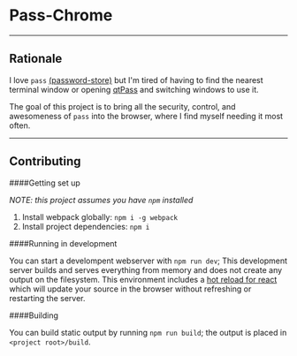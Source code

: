 Pass-Chrome
===========
-----------

Rationale
---------

I love `pass`  [(password-store)](http://www.passwordstore.org) but I'm tired of having to find the nearest terminal 
window or opening [qtPass](https://github.com/IJHack/qtpass) and switching windows to use it.

The goal of this project is to bring all the security, control, and awesomeness of `pass` into the browser, where I find 
myself needing it most often.

------------

Contributing
------------

####Getting set up

_NOTE: this project assumes you have `npm` installed_

1. Install webpack globally: `npm i -g webpack`
1. Install project dependencies: `npm i`

####Running in development

You can start a develompent webserver with `npm run dev`; This development server builds and serves everything from 
memory and does not create any output on the filesystem. This environment includes a [hot reload for react](https://github.com/gaearon/react-hot-loader) 
which will update your source in the browser without refreshing or restarting the server.

####Building

You can build static output by running `npm run build`; the output is placed in `<project root>/build`.
